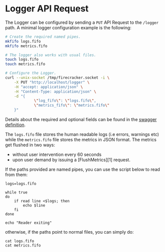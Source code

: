 # Logger API Request

The Logger can be configured by sending a `PUT` API Request to the `/logger`
path.
A minimal logger configuration example is the following:

```bash
# Create the required named pipes.
mkfifo logs.fifo
mkfifo metrics.fifo

# The logger also works with usual files.
touch logs.fifo
touch metrics.fifo

# Configure the Logger.
curl --unix-socket /tmp/firecracker.socket -i \
    -X PUT "http://localhost/logger" \
    -H "accept: application/json" \
    -H "Content-Type: application/json" \
    -d "{
             \"log_fifo\": \"logs.fifo\",
             \"metrics_fifo\": \"metrics.fifo\"
    }"
```

Details about the required and optional fields can be found in the
[swagger definition](../../src/api_server/swagger/firecracker.yaml).

The `logs.fifo` file stores the human readable logs (i.e errors,
warnings etc) while the `metrics.fifo` file stores the metrics
in JSON format. The metrics get flushed in two ways:

* without user intervention every 60 seconds
* upon user demand by issuing a [FlushMetrics][1] request.

If the paths provided are named pipes, you can use the script below to
read from them:

```shell script
logs=logs.fifo

while true
do
    if read line <$logs; then
        echo $line
    fi
done

echo "Reader exiting"

```

otherwise, if the paths point to normal files, you can simply do:

```shell script
cat logs.fifo
cat metrics.fifo
```
